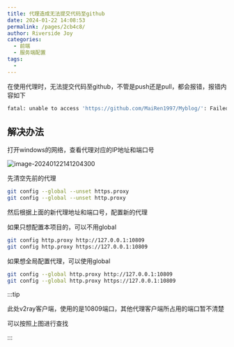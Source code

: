 ```yaml
---
title: 代理造成无法提交代码至github
date: 2024-01-22 14:08:53
permalink: /pages/2cb4c8/
author: Riverside Joy
categories:
  - 前端
  - 服务端配置
tags:
  - 
---
```

在使用代理时，无法提交代码至github，不管是push还是pull，都会报错，报错内容如下

```sh
fatal: unable to access 'https://github.com/MaiRen1997/Myblog/': Failed to connect to github.com port 443 after 21240 ms: Timed out
```

## 解决办法

打开windows的网络，查看代理对应的IP地址和端口号

![image-20240122141204300](https://cdn.jsdelivr.net/gh/MaiRen1997/mdPic/vueImg/202401221412532.png)

先清空先前的代理

```sh
git config --global --unset https.proxy
git config --global --unset http.proxy
```

然后根据上面的新代理地址和端口号，配置新的代理

如果只想配置本项目的，可以不用global

```sh
git config http.proxy http://127.0.0.1:10809
git config http.proxy https://127.0.0.1:10809
```

如果想全局配置代理，可以使用global

```sh
git config --global http.proxy http://127.0.0.1:10809
git config --global http.proxy https://127.0.0.1:10809
```

:::tip

此处v2ray客户端，使用的是10809端口，其他代理客户端所占用的端口暂不清楚

可以按照上图进行查找

:::